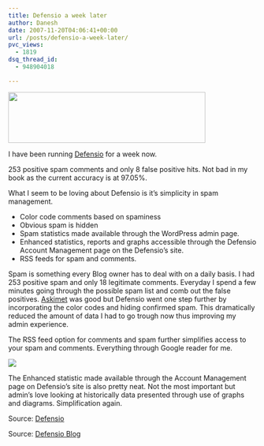 ```yaml
---
title: Defensio a week later
author: Danesh
date: 2007-11-20T04:06:41+00:00
url: /posts/defensio-a-week-later/
pvc_views:
  - 1819
dsq_thread_id:
  - 948904018

---
```

<img loading="lazy" src="http://img156.imageshack.us/img156/9283/derfensiobanneryv1.jpg" height="103" width="400" />

I have been running [Defensio][1] for a week now.

253 positive spam comments and only 8 false positive hits. Not bad in my book as the current accuracy is at 97.05%.

What I seem to be loving about Defensio is it&#8217;s simplicity in spam management.

  * Color code comments based on spaminess
  * Obvious spam is hidden
  * Spam statistics made available through the WordPress admin page.
  * Enhanced statistics, reports and graphs accessible through the Defensio Account Management page on the Defensio&#8217;s site.
  * RSS feeds for spam and comments.

Spam is something every Blog owner has to deal with on a daily basis. I had 253 positive spam and only 18 legitimate comments. Everyday I spend a few minutes going through the possible spam list and comb out the false positives. [Askimet][2] was good but Defensio went one step further by incorporating the color codes and hiding confirmed spam. This dramatically reduced the amount of data I had to go trough now thus improving my admin experience.

The RSS feed option for comments and spam further simplifies access to your spam and comments. Everything through Google reader for me.

[![][3]][4]

The Enhanced statistic made available through the Account Management page on Defensio&#8217;s site is also pretty neat. Not the most important but admin&#8217;s love looking at historically data presented through use of graphs and diagrams. Simplification again.

Source: [Defensio][1]

Source: [Defensio Blog][5]

 [1]: http://defensio.com/
 [2]: http://akismet.com/
 [3]: http://img510.imageshack.us/img510/2087/defensioadminkv5.th.png
 [4]: http://img510.imageshack.us/img510/2087/defensioadminkv5.png
 [5]: http://blog.defensio.com/